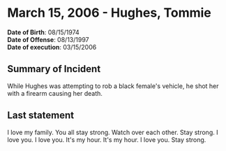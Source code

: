 # March 15, 2006 - Hughes, Tommie

**Date of Birth**: 08/15/1974<br/>
**Date of Offense**: 08/13/1997<br/>
**Date of execution**: 03/15/2006<br/>

## Summary of Incident
While Hughes was attempting to rob a black female's vehicle, he shot her with a firearm causing her death.

## Last statement
I love my family. You all stay strong. Watch over each other. Stay strong. I love you. I love you. It's my hour. It's my hour. I love you. Stay strong.